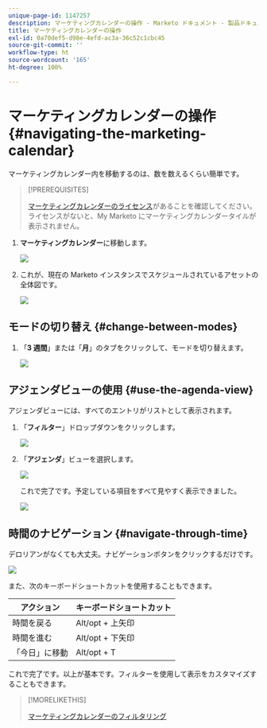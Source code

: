 ```yaml
---
unique-page-id: 1147257
description: マーケティングカレンダーの操作 - Marketo ドキュメント - 製品ドキュメント
title: マーケティングカレンダーの操作
exl-id: 0a70def5-d98e-4efd-ac3a-36c52c1cbc45
source-git-commit: ''
workflow-type: ht
source-wordcount: '165'
ht-degree: 100%

---
```


# マーケティングカレンダーの操作 {#navigating-the-marketing-calendar}

マーケティングカレンダー内を移動するのは、数を数えるくらい簡単です。

>[!PREREQUISITES]
>
>[マーケティングカレンダーのライセンス](/help/marketo/product-docs/core-marketo-concepts/marketing-calendar/understanding-the-calendar/issue-revoke-a-marketing-calendar-license.md)があることを確認してください。ライセンスがないと、My Marketo にマーケティングカレンダータイルが表示されません。

1. **マーケティングカレンダー**&#x200B;に移動します。

   ![](assets/2017-05-10-15-30-47.png)

1. これが、現在の Marketo インスタンスでスケジュールされているアセットの全体図です。

   ![](assets/image2014-9-15-16-3a44-3a22.png)

## モードの切り替え {#change-between-modes}

1. 「**3 週間**」または「**月**」のタブをクリックして、モードを切り替えます。

   ![](assets/image2014-9-15-16-3a46-3a16.png)

## アジェンダビューの使用 {#use-the-agenda-view}

アジェンダビューには、すべてのエントリがリストとして表示されます。

1. 「**フィルター**」ドロップダウンをクリックします。

   ![](assets/image2014-9-26-10-3a29-3a6.png)

1. 「**アジェンダ**」ビューを選択します。

   ![](assets/image2014-9-26-10-3a29-3a36.png)

   これで完了です。予定している項目をすべて見やすく表示できました。

   ![](assets/image2014-9-26-10-3a30-3a9.png)

## 時間のナビゲーション {#navigate-through-time}

デロリアンがなくても大丈夫。ナビゲーションボタンをクリックするだけです。

![](assets/image2014-9-26-10-3a31-3a25.png)

また、次のキーボードショートカットを使用することもできます。

| アクション | キーボードショートカット |
|---|---|
| 時間を戻る | Alt/opt + 上矢印 |
| 時間を進む | Alt/opt + 下矢印 |
| 「今日」に移動 | Alt/opt + T |

これで完了です。以上が基本です。フィルターを使用して表示をカスタマイズすることもできます。

>[!MORELIKETHIS]
>
>[マーケティングカレンダーのフィルタリング](/help/marketo/product-docs/core-marketo-concepts/marketing-calendar/working-with-the-calendar/filtering-the-marketing-calendar.md)
